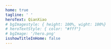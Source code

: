 ```yaml
---
home: true
tagline: ' '
heroText: QianXiao
# bgImagestyle: { height: 100%, wight: 100%}
# heroTextStyle: { color: "#fff"}
# bgImage: '/hero.png'
isshowTitleInHome: false
---
```

<!-- ![](./bgimg.png) -->
<TypeWriter />


